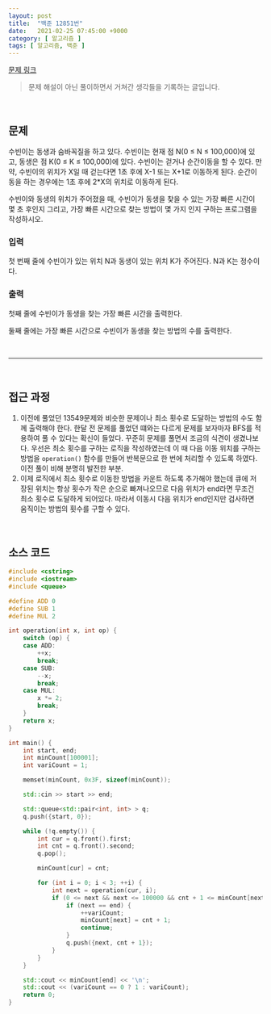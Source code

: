 ```yaml
---
layout: post
title:  "백준 12851번"
date:   2021-02-25 07:45:00 +9000
category: [ 알고리즘 ]
tags: [ 알고리즘, 백준 ]
---
```


[문제 링크](https://www.acmicpc.net/problem/12851)

> 문제 해설이 아닌 풀이하면서 거쳐간 생각들을 기록하는 글입니다.

<br>

## **문제**
수빈이는 동생과 숨바꼭질을 하고 있다. 수빈이는 현재 점 N(0 ≤ N ≤ 100,000)에 있고, 동생은 점 K(0 ≤ K ≤ 100,000)에 있다. 수빈이는 걷거나 순간이동을 할 수 있다. 만약, 수빈이의 위치가 X일 때 걷는다면 1초 후에 X-1 또는 X+1로 이동하게 된다. 순간이동을 하는 경우에는 1초 후에 2*X의 위치로 이동하게 된다.

수빈이와 동생의 위치가 주어졌을 때, 수빈이가 동생을 찾을 수 있는 가장 빠른 시간이 몇 초 후인지 그리고, 가장 빠른 시간으로 찾는 방법이 몇 가지 인지 구하는 프로그램을 작성하시오.

### **입력**
첫 번째 줄에 수빈이가 있는 위치 N과 동생이 있는 위치 K가 주어진다. N과 K는 정수이다.

### **출력**
첫째 줄에 수빈이가 동생을 찾는 가장 빠른 시간을 출력한다.

둘째 줄에는 가장 빠른 시간으로 수빈이가 동생을 찾는 방법의 수를 출력한다.

<br>

---

<br>

## **접근 과정**
1. 이전에 풀었던 13549문제와 비슷한 문제이나 최소 횟수로 도달하는 방법의 수도 함께 출력해야 한다. 한달 전 문제를 풀었던 떄와는 다르게 문제를 보자마자 BFS를 적용하여 풀 수 있다는 확신이 들었다. 꾸준히 문제를 풀면서 조금의 식견이 생겼나보다. 우선은 최소 횟수를 구하는 로직을 작성하였는데 이 때 다음 이동 위치를 구하는 방법을 `operation()` 함수를 만들어 반복문으로 한 번에 처리할 수 있도록 하였다. 이전 풀이 비해 분명히 발전한 부분.
2. 이제 로직에서 최소 횟수로 이동한 방법을 카운트 하도록 추가해야 했는데 큐에 저장된 위치는 항상 횟수가 작은 순으로 빠져나오므로 다음 위치가 end라면 무조건 최소 횟수로 도달하게 되어있다. 따라서 이동시 다음 위치가 end인지만 검사하면 움직이는 방법의 횟수를 구할 수 있다.


<br>

## **소스 코드**
```c++
#include <cstring>
#include <iostream>
#include <queue>

#define ADD 0
#define SUB 1
#define MUL 2

int operation(int x, int op) {
    switch (op) {
    case ADD:
        ++x;
        break;
    case SUB:
        --x;
        break;
    case MUL:
        x *= 2;
        break;
    }
    return x;
}

int main() {
    int start, end;
    int minCount[100001];
    int variCount = 1;

    memset(minCount, 0x3F, sizeof(minCount));

    std::cin >> start >> end;

    std::queue<std::pair<int, int> > q;
    q.push({start, 0});

    while (!q.empty()) {
        int cur = q.front().first;
        int cnt = q.front().second;
        q.pop();

        minCount[cur] = cnt;

        for (int i = 0; i < 3; ++i) {
            int next = operation(cur, i);
            if (0 <= next && next <= 100000 && cnt + 1 <= minCount[next]) {
                if (next == end) {
                    ++variCount;
                    minCount[next] = cnt + 1;
                    continue;
                }
                q.push({next, cnt + 1});
            }
        }
    }

    std::cout << minCount[end] << '\n';
    std::cout << (variCount == 0 ? 1 : variCount);
    return 0;
}
```